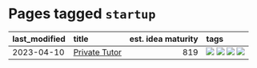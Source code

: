# Pages tagged `startup`

|last_modified|title|est. idea maturity|tags
|:---|:---|---:|:---|
|2023-04-10|[Private Tutor](../private_tutor.md)|819|[![](https://img.shields.io/badge/tag-AI-aa21fc)](../tags/AI.md) [![](https://img.shields.io/badge/tag-discussion-869bd0)](../tags/discussion.md) [![](https://img.shields.io/badge/tag-education-c4c41f)](../tags/education.md) [![](https://img.shields.io/badge/tag-startup-53417a)](../tags/startup.md)|